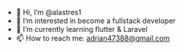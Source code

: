 - 👋 Hi, I’m @alastres1
- 👀 I’m interested in become a fullstack developer
- 🌱 I’m currently learning flutter & Laravel
- 📫 How to reach me: adrian47388@gmail.com

<!---
alastres1/alastres1 is a ✨ special ✨ repository because its `README.md` (this file) appears on your GitHub profile.
You can click the Preview link to take a look at your changes.
--->
